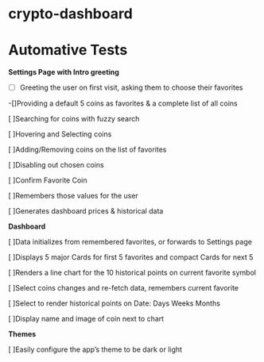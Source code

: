 # crypto-dashboard


# Automative Tests 

**Settings Page with Intro greeting**

- [ ] Greeting the user on first visit, asking them to choose their favorites

-[]Providing a default 5 coins as favorites & a complete list of all coins

[ ]Searching for coins with fuzzy search

[ ]Hovering and Selecting coins

[ ]Adding/Removing coins on the list of favorites

[ ]Disabling out chosen coins

[ ]Confirm Favorite Coin

[ ]Remembers those values for the user

[ ]Generates dashboard prices & historical data

**Dashboard**

[ ]Data initializes from remembered favorites, or forwards to Settings page

[ ]Displays 5 major Cards for first 5 favorites and compact Cards for next 5

[ ]Renders a line chart for the 10 historical points on current favorite symbol

[ ]Select coins changes and re-fetch data, remembers current favorite

[ ]Select to render historical points on Date: Days Weeks Months

[ ]Display name and image of coin next to chart

**Themes**

[ ]Easily configure the app’s theme to be dark or light
